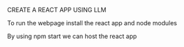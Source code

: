 CREATE A REACT APP USING LLM 

To run the webpage install the react app and node modules

By using npm start we can host the react app
